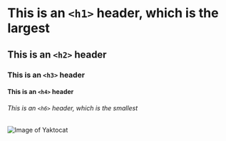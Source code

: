 # This is an `<h1>` header, which is the largest

## This is an `<h2>` header
### This is an `<h3>` header
#### This is an `<h4>` header

###### This is an `<h6>` header, which is the smallest
![Image of Yaktocat](https://octodex.github.com/images/yaktocat.png)
